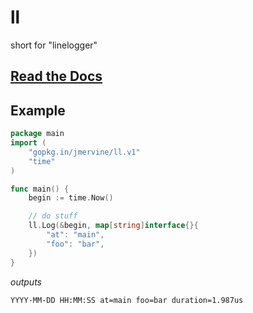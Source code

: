# ll

short for "linelogger"

## [Read the Docs](https://godoc.org/github.com/jmervine/ll)

## Example

```go
package main
import (
    "gopkg.in/jmervine/ll.v1"
    "time"
)

func main() {
    begin := time.Now()

    // do stuff
    ll.Log(&begin, map[string]interface{}{
        "at": "main",
        "foo": "bar",
    })
}
```

*outputs*

```
YYYY-MM-DD HH:MM:SS at=main foo=bar duration=1.987us
```

